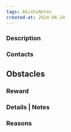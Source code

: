 ```yaml
---
tags: AkishiNotes
created-at: 2024-06-24
---
```


### Description


### Contacts


## Obstacles


### Reward


### Details | Notes


### Reasons
